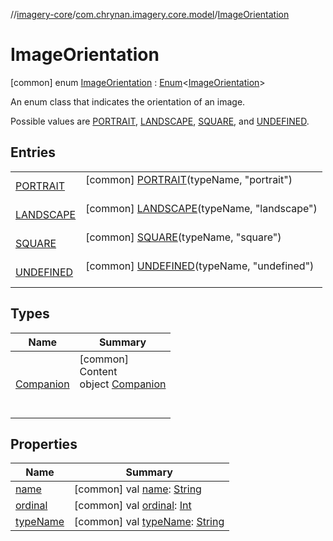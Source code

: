 //[imagery-core](../../../index.md)/[com.chrynan.imagery.core.model](../index.md)/[ImageOrientation](index.md)



# ImageOrientation  
 [common] enum [ImageOrientation](index.md) : [Enum](https://kotlinlang.org/api/latest/jvm/stdlib/kotlin/-enum/index.html)<[ImageOrientation](index.md)> 

An enum class that indicates the orientation of an image.



Possible values are [PORTRAIT](-p-o-r-t-r-a-i-t/index.md), [LANDSCAPE](-l-a-n-d-s-c-a-p-e/index.md), [SQUARE](-s-q-u-a-r-e/index.md), and [UNDEFINED](-u-n-d-e-f-i-n-e-d/index.md).

   


## Entries  
  
| | |
|---|---|
| <a name="com.chrynan.imagery.core.model/ImageOrientation.PORTRAIT///PointingToDeclaration/"></a>[PORTRAIT](-p-o-r-t-r-a-i-t/index.md)| <a name="com.chrynan.imagery.core.model/ImageOrientation.PORTRAIT///PointingToDeclaration/"></a> [common] [PORTRAIT](-p-o-r-t-r-a-i-t/index.md)(typeName, "portrait")  <br>   <br>|
| <a name="com.chrynan.imagery.core.model/ImageOrientation.LANDSCAPE///PointingToDeclaration/"></a>[LANDSCAPE](-l-a-n-d-s-c-a-p-e/index.md)| <a name="com.chrynan.imagery.core.model/ImageOrientation.LANDSCAPE///PointingToDeclaration/"></a> [common] [LANDSCAPE](-l-a-n-d-s-c-a-p-e/index.md)(typeName, "landscape")  <br>   <br>|
| <a name="com.chrynan.imagery.core.model/ImageOrientation.SQUARE///PointingToDeclaration/"></a>[SQUARE](-s-q-u-a-r-e/index.md)| <a name="com.chrynan.imagery.core.model/ImageOrientation.SQUARE///PointingToDeclaration/"></a> [common] [SQUARE](-s-q-u-a-r-e/index.md)(typeName, "square")  <br>   <br>|
| <a name="com.chrynan.imagery.core.model/ImageOrientation.UNDEFINED///PointingToDeclaration/"></a>[UNDEFINED](-u-n-d-e-f-i-n-e-d/index.md)| <a name="com.chrynan.imagery.core.model/ImageOrientation.UNDEFINED///PointingToDeclaration/"></a> [common] [UNDEFINED](-u-n-d-e-f-i-n-e-d/index.md)(typeName, "undefined")  <br>   <br>|


## Types  
  
|  Name |  Summary | 
|---|---|
| <a name="com.chrynan.imagery.core.model/ImageOrientation.Companion///PointingToDeclaration/"></a>[Companion](-companion/index.md)| <a name="com.chrynan.imagery.core.model/ImageOrientation.Companion///PointingToDeclaration/"></a>[common]  <br>Content  <br>object [Companion](-companion/index.md)  <br><br><br>|


## Properties  
  
|  Name |  Summary | 
|---|---|
| <a name="com.chrynan.imagery.core.model/ImageOrientation/name/#/PointingToDeclaration/"></a>[name](index.md#%5Bcom.chrynan.imagery.core.model%2FImageOrientation%2Fname%2F%23%2FPointingToDeclaration%2F%5D%2FProperties%2F-978021497)| <a name="com.chrynan.imagery.core.model/ImageOrientation/name/#/PointingToDeclaration/"></a> [common] val [name](index.md#%5Bcom.chrynan.imagery.core.model%2FImageOrientation%2Fname%2F%23%2FPointingToDeclaration%2F%5D%2FProperties%2F-978021497): [String](https://kotlinlang.org/api/latest/jvm/stdlib/kotlin/-string/index.html)   <br>|
| <a name="com.chrynan.imagery.core.model/ImageOrientation/ordinal/#/PointingToDeclaration/"></a>[ordinal](index.md#%5Bcom.chrynan.imagery.core.model%2FImageOrientation%2Fordinal%2F%23%2FPointingToDeclaration%2F%5D%2FProperties%2F-978021497)| <a name="com.chrynan.imagery.core.model/ImageOrientation/ordinal/#/PointingToDeclaration/"></a> [common] val [ordinal](index.md#%5Bcom.chrynan.imagery.core.model%2FImageOrientation%2Fordinal%2F%23%2FPointingToDeclaration%2F%5D%2FProperties%2F-978021497): [Int](https://kotlinlang.org/api/latest/jvm/stdlib/kotlin/-int/index.html)   <br>|
| <a name="com.chrynan.imagery.core.model/ImageOrientation/typeName/#/PointingToDeclaration/"></a>[typeName](type-name.md)| <a name="com.chrynan.imagery.core.model/ImageOrientation/typeName/#/PointingToDeclaration/"></a> [common] val [typeName](type-name.md): [String](https://kotlinlang.org/api/latest/jvm/stdlib/kotlin/-string/index.html)   <br>|

